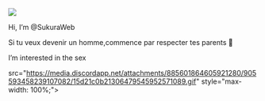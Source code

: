 <img src="https://media.discordapp.net/attachments/885601864605921280/904871247660343356/213493.gif" style="max-width: 100%;">
   
   Hi, I’m @SukuraWeb

   Si tu veux devenir un homme,commence par respecter tes parents 🐝

   I’m interested in the sex
   
src="https://media.discordapp.net/attachments/885601864605921280/905593458239107082/15d21c0b21306479545952571089.gif" style="max-width: 100%;">
